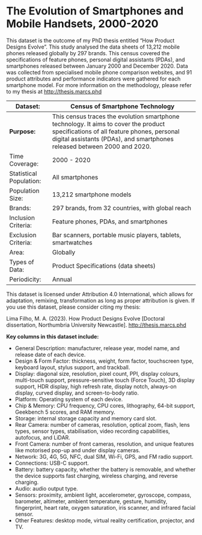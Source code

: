 # The Evolution of Smartphones and Mobile Handsets, 2000-2020

This dataset is the outcome of my PhD thesis entitled “How Product Designs Evolve”. This study analysed the data sheets of 13,212 mobile phones released globally by 297 brands. This census covered the specifications of feature phones, personal digital assistants (PDAs), and smartphones released between January 2000 and December 2020. Data was collected from specialised mobile phone comparison websites, and 91 product attributes and performance indicators were gathered for each smartphone model. For more information on the methodology, please refer to my thesis at http://thesis.marcs.phd 

| **Dataset:**            | **Census of Smartphone Technology**                                                                                                                                                                        |
| ----------------------- | ---------------------------------------------------------------------------------------------------------------------------------------------------------------------------------------------------------- |
| **Purpose:**            | This census traces the evolution smartphone technology. It aims to cover the product specifications of all feature phones, personal digital assistants (PDAs), and smartphones released between 2000 and 2020. |
| Time Coverage:          | 2000 - 2020                                                                                                                                                                                                |
| Statistical Population: | All smartphones                                                                                                                                                                                            |
| Population Size:        | 13,212 smartphone models                                                                                                                                                                                   |
| Brands:                 | 297 brands, from 32 countries, with global reach                                                                                                                                                           |
| Inclusion Criteria:     | Feature phones, PDAs, and smartphones                                                                                                                                                                      |
| Exclusion Criteria:     | Bar scanners, portable music players, tablets, smartwatches                                                                                                                                                |
| Area:                   | Globally                                                                                                                                                                                                   |
| Types of Data:          | Product Specifications (data sheets)                                                                                                                                                                       |
| Periodicity:            | Annual                                                                                                                                                                                                     |

This dataset is licensed under Attribution 4.0 International, which allows for adaptation, remixing, transformation as long as proper attribution is given. If you use this dataset, please consider citing my thesis:

Lima Filho, M. A. (2023). How Product Designs Evolve [Doctoral dissertation, Northumbria University Newcastle]. http://thesis.marcs.phd 

**Key columns in this dataset include:**

- General Description: manufacturer, release year, model name, and release date of each device.
- Design & Form Factor: thickness, weight, form factor, touchscreen type, keyboard layout, stylus support, and trackball.
- Display: diagonal size, resolution, pixel count, PPI, display colours, multi-touch support, pressure-sensitive touch (Force Touch), 3D display support, HDR display, high refresh rate, display notch, always-on display, curved display, and screen-to-body ratio.
- Platform: Operating system of each device.
- Chip & Memory: CPU frequency, CPU cores, lithography, 64-bit support, Geekbench 5 scores, and RAM memory.
- Storage: internal storage capacity and memory card slot.
- Rear Camera: number of cameras, resolution, optical zoom, flash, lens types, sensor types, stabilisation, video recording capabilities, autofocus, and LiDAR.
- Front Camera: number of front cameras, resolution, and unique features like motorised pop-up and under display cameras.
- Network: 3G, 4G, 5G, NFC, dual SIM, Wi-Fi, GPS, and FM radio support.
- Connections: USB-C support.
- Battery: battery capacity, whether the battery is removable, and whether the device supports fast charging, wireless charging, and reverse charging.
- Audio: audio output type.
- Sensors: proximity, ambient light, accelerometer, gyroscope, compass, barometer, altimeter, ambient temperature, gesture, humidity, fingerprint, heart rate, oxygen saturation, iris scanner, and infrared facial sensor.
- Other Features: desktop mode, virtual reality certification, projector, and TV.
